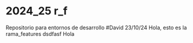 # 2024_25 r_f
Repositorio para entornos de desarrollo
#David 23/10/24
Hola, esto es la rama_features
dsdfasf
Hola
